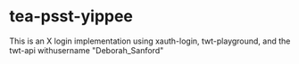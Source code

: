 # tea-psst-yippee
This is an X login implementation using xauth-login, twt-playground, and the twt-api withusername "Deborah_Sanford"
